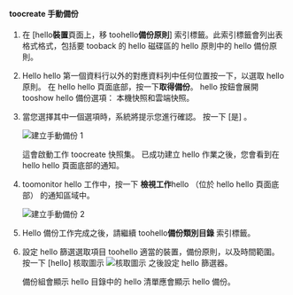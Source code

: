 <!--author=SharS last changed: 9/17/15-->

#### <a name="toocreate-a-manual-backup"></a>toocreate 手動備份
1. 在 [hello**裝置**頁面上，移 toohello**備份原則**] 索引標籤。此索引標籤會列出表格式格式，包括要 tooback 的 hello 磁碟區的 hello 原則中的 hello 備份原則。
2. Hello hello 第一個資料行以外的對應資料列中任何位置按一下，以選取 hello 原則。 在 hello hello 頁面底部，按一下**取得備份**。 hello 按鈕會展開 tooshow hello 備份選項： 本機快照和雲端快照。 
3. 當您選擇其中一個選項時，系統將提示您進行確認。 按一下 [是] 。 
   
    ![建立手動備份 1](./media/storsimple-create-manual-backup-gov/HCS_CreateManualBackup1-gov-include.png)
   
    這會啟動工作 toocreate 快照集。 已成功建立 hello 作業之後，您會看到在 hello hello 頁面底部的通知。
4. toomonitor hello 工作中，按一下 **檢視工作**hello （位於 hello hello 頁面底部） 的通知區域中。 
   
    ![建立手動備份 2](./media/storsimple-create-manual-backup-gov/HCS_CreateManualBackup2-gov-include.png)
5. Hello 備份工作完成之後，請繼續 toohello**備份類別目錄** 索引標籤。
6. 設定 hello 篩選選取項目 toohello 適當的裝置，備份原則，以及時間範圍。 按一下 [hello] 核取圖示 ![核取圖示](./media/storsimple-create-manual-backup/HCS_CheckIcon-include.png) 之後設定 hello 篩選器。
   
   備份組會顯示 hello 目錄中的 hello 清單應會顯示 hello 備份。

